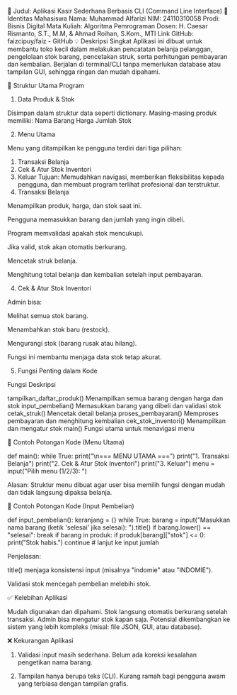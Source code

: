🧾 Judul: Aplikasi Kasir Sederhana Berbasis CLI (Command Line Interface)
👤 Identitas Mahasiswa
Nama: Muhammad Alfarizi
NIM: 24110310058
Prodi: Bisnis Digital
Mata Kuliah: Algoritma Pemrograman
Dosen: H. Caesar Rismanto, S.T., M.M, & Ahmad Roihan, S.Kom., MTI
Link GitHub: faizcipuy/faiz - GitHub 
💡 Deskripsi Singkat
Aplikasi ini dibuat untuk membantu toko kecil dalam melakukan pencatatan belanja pelanggan, pengelolaan stok barang, pencetakan struk, serta perhitungan pembayaran dan kembalian. Berjalan di terminal/CLI tanpa memerlukan database atau tampilan GUI, sehingga ringan dan mudah dipahami.

🧱 Struktur Utama Program
1. Data Produk & Stok

Disimpan dalam struktur data seperti dictionary.
Masing-masing produk memiliki:
Nama Barang
Harga
Jumlah Stok

2. Menu Utama

Menu yang ditampilkan ke pengguna terdiri dari tiga pilihan:
1. Transaksi Belanja
2. Cek & Atur Stok Inventori
3. Keluar
Tujuan: Memudahkan navigasi, memberikan fleksibilitas kepada pengguna, dan membuat program terlihat profesional dan terstruktur.
3. Transaksi Belanja

Menampilkan produk, harga, dan stok saat ini.

Pengguna memasukkan barang dan jumlah yang ingin dibeli.

Program memvalidasi apakah stok mencukupi.

Jika valid, stok akan otomatis berkurang.

Mencetak struk belanja.

Menghitung total belanja dan kembalian setelah input pembayaran.

4. Cek & Atur Stok Inventori

Admin bisa:

Melihat semua stok barang.

Menambahkan stok baru (restock).

Mengurangi stok (barang rusak atau hilang).

Fungsi ini membantu menjaga data stok tetap akurat.

5. Fungsi Penting dalam Kode

Fungsi	Deskripsi

tampilkan_daftar_produk()	Menampilkan semua barang dengan harga dan stok
input_pembelian()	Memasukkan barang yang dibeli dan validasi stok
cetak_struk()	Mencetak detail belanja
proses_pembayaran()	Memproses pembayaran dan menghitung kembalian
cek_stok_inventori()	Menampilkan dan mengatur stok
main()	Fungsi utama untuk menavigasi menu

🧮 Contoh Potongan Kode (Menu Utama)

def main():
    while True:
        print("\n=== MENU UTAMA ===")
        print("1. Transaksi Belanja")
        print("2. Cek & Atur Stok Inventori")
        print("3. Keluar")
        menu = input("Pilih menu (1/2/3): ")

Alasan:
Struktur menu dibuat agar user bisa memilih fungsi dengan mudah dan tidak langsung dipaksa belanja.

🛒 Contoh Potongan Kode (Input Pembelian)

def input_pembelian():
    keranjang = {}
    while True:
        barang = input("Masukkan nama barang (ketik 'selesai' jika selesai): ").title()
        if barang.lower() == "selesai":
            break
        if barang in produk:
            if produk[barang]["stok"] <= 0:
                print("Stok habis.")
                continue
            # lanjut ke input jumlah

Penjelasan:

title() menjaga konsistensi input (misalnya "indomie" atau "INDOMIE").

Validasi stok mencegah pembelian melebihi stok.


✅ Kelebihan Aplikasi

Mudah digunakan dan dipahami.
Stok langsung otomatis berkurang setelah transaksi.
Admin bisa mengatur stok kapan saja.
Potensial dikembangkan ke sistem yang lebih kompleks (misal: file JSON, GUI, atau database).

❌ Kekurangan Aplikasi

1. Validasi input masih sederhana.
Belum ada koreksi kesalahan pengetikan nama barang.

2. Tampilan hanya berupa teks (CLI).
Kurang ramah bagi pengguna awam yang terbiasa dengan tampilan grafis.
